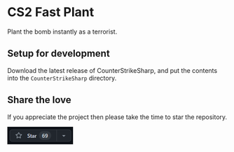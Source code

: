 # CS2 Fast Plant
Plant the bomb instantly as a terrorist.

## Setup for development
Download the latest release of CounterStrikeSharp, and put the contents into the `CounterStrikeSharp` directory.

## Share the love
If you appreciate the project then please take the time to star the repository.

![Star us](https://github.com/b3none/gdprconsent/raw/development/.github/README_ASSETS/star_us.png)
